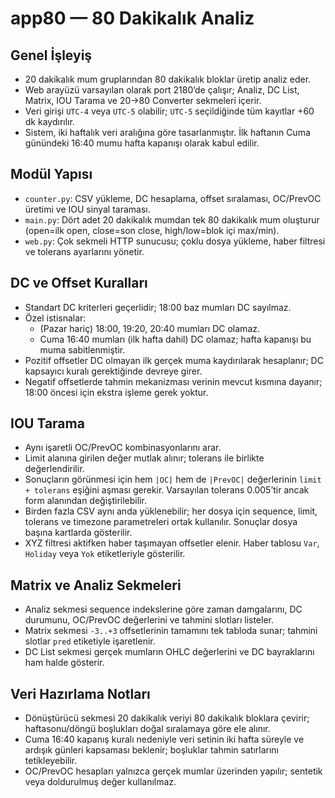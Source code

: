 # app80 — 80 Dakikalık Analiz

## Genel İşleyiş
- 20 dakikalık mum gruplarından 80 dakikalık bloklar üretip analiz eder.
- Web arayüzü varsayılan olarak port 2180’de çalışır; Analiz, DC List, Matrix, IOU Tarama ve 20→80 Converter sekmeleri içerir.
- Veri girişi `UTC-4` veya `UTC-5` olabilir; `UTC-5` seçildiğinde tüm kayıtlar +60 dk kaydırılır.
- Sistem, iki haftalık veri aralığına göre tasarlanmıştır. İlk haftanın Cuma günündeki 16:40 mumu hafta kapanışı olarak kabul edilir.

## Modül Yapısı
- `counter.py`: CSV yükleme, DC hesaplama, offset sıralaması, OC/PrevOC üretimi ve IOU sinyal taraması.
- `main.py`: Dört adet 20 dakikalık mumdan tek 80 dakikalık mum oluşturur (open=ilk open, close=son close, high/low=blok içi max/min).
- `web.py`: Çok sekmeli HTTP sunucusu; çoklu dosya yükleme, haber filtresi ve tolerans ayarlarını yönetir.

## DC ve Offset Kuralları
- Standart DC kriterleri geçerlidir; 18:00 baz mumları DC sayılmaz.
- Özel istisnalar:
  - (Pazar hariç) 18:00, 19:20, 20:40 mumları DC olamaz.
  - Cuma 16:40 mumları (ilk hafta dahil) DC olamaz; hafta kapanışı bu muma sabitlenmiştir.
- Pozitif offsetler DC olmayan ilk gerçek muma kaydırılarak hesaplanır; DC kapsayıcı kuralı gerektiğinde devreye girer.
- Negatif offsetlerde tahmin mekanizması verinin mevcut kısmına dayanır; 18:00 öncesi için ekstra işleme gerek yoktur.

## IOU Tarama
- Aynı işaretli OC/PrevOC kombinasyonlarını arar.
- Limit alanına girilen değer mutlak alınır; tolerans ile birlikte değerlendirilir.
- Sonuçların görünmesi için hem `|OC|` hem de `|PrevOC|` değerlerinin `limit + tolerans` eşiğini aşması gerekir. Varsayılan tolerans 0.005’tir ancak form alanından değiştirilebilir.
- Birden fazla CSV aynı anda yüklenebilir; her dosya için sequence, limit, tolerans ve timezone parametreleri ortak kullanılır. Sonuçlar dosya başına kartlarda gösterilir.
- XYZ filtresi aktifken haber taşımayan offsetler elenir. Haber tablosu `Var`, `Holiday` veya `Yok` etiketleriyle gösterilir.

## Matrix ve Analiz Sekmeleri
- Analiz sekmesi sequence indekslerine göre zaman damgalarını, DC durumunu, OC/PrevOC değerlerini ve tahmini slotları listeler.
- Matrix sekmesi `-3..+3` offsetlerinin tamamını tek tabloda sunar; tahmini slotlar `pred` etiketiyle işaretlenir.
- DC List sekmesi gerçek mumların OHLC değerlerini ve DC bayraklarını ham halde gösterir.

## Veri Hazırlama Notları
- Dönüştürücü sekmesi 20 dakikalık veriyi 80 dakikalık bloklara çevirir; haftasonu/döngü boşlukları doğal sıralamaya göre ele alınır.
- Cuma 16:40 kapanış kuralı nedeniyle veri setinin iki hafta süreyle ve ardışık günleri kapsaması beklenir; boşluklar tahmin satırlarını tetikleyebilir.
- OC/PrevOC hesapları yalnızca gerçek mumlar üzerinden yapılır; sentetik veya doldurulmuş değer kullanılmaz.

